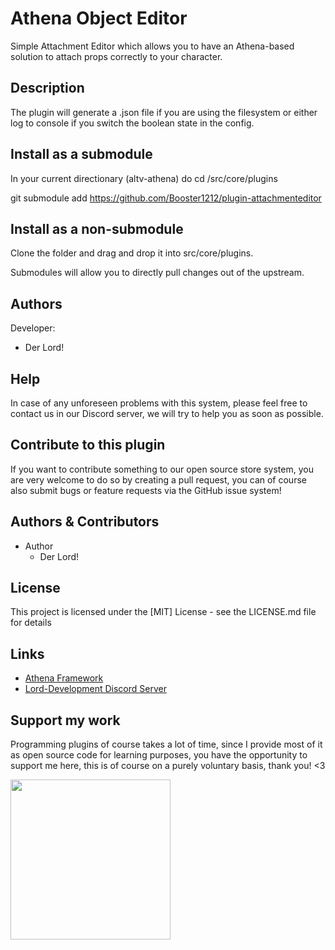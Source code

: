 # Athena Object Editor

Simple Attachment Editor which allows you to have an Athena-based solution to attach props correctly to your character.

## Description

The plugin will generate a .json file if you are using the filesystem or either log to console if you switch the boolean state in the config.

## Install as a submodule

In your current directionary (altv-athena) do cd /src/core/plugins

git submodule add https://github.com/Booster1212/plugin-attachmenteditor

## Install as a non-submodule

Clone the folder and drag and drop it into src/core/plugins.

Submodules will allow you to directly pull changes out of the upstream.

## Authors

Developer:

-   Der Lord!

## Help

In case of any unforeseen problems with this system, please feel free to contact us in our Discord server, we will try to help you as soon as possible.

## Contribute to this plugin

If you want to contribute something to our open source store system, you are very welcome to do so by creating a pull request, you can of course also submit bugs or feature requests via the GitHub issue system!

## Authors & Contributors

-   Author
    -   Der Lord!

## License

This project is licensed under the [MIT] License - see the LICENSE.md file for details

## Links

-   [Athena Framework](https://athenaframework.com/)
-   [Lord-Development Discord Server](https://discord.gg/zCqZ3XA7E3)

## Support my work

Programming plugins of course takes a lot of time, since I provide most of it as open source code for learning purposes, you have the opportunity to support me here, this is of course on a purely voluntary basis, thank you! <3

<p align="left">
 <a href="https://www.paypal.com/donate/?hosted_button_id=V7L7S57VACCQQ">
 <img src="https://raw.githubusercontent.com/andreostrovsky/donate-with-paypal/master/PNG/blue.png" style="width:256px"/>
